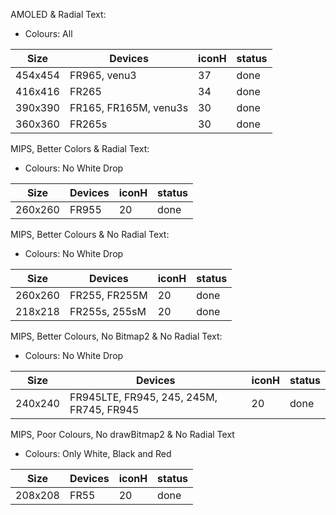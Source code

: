 AMOLED & Radial Text:
* Colours: All

| Size      | Devices               | iconH | status    |
|-----------|-----------------------|-------|-----------|
| 454x454   | FR965, venu3          | 37    | done      |
| 416x416   | FR265                 | 34    | done      |
| 390x390   | FR165, FR165M, venu3s | 30    | done      |
| 360x360   | FR265s                | 30    | done      |


MIPS, Better Colors & Radial Text:
* Colours: No White Drop

| Size      | Devices   | iconH | status    |
|-----------|-----------|-------|-----------|
| 260x260   | FR955     | 20    | done      |


MIPS, Better Colours & No Radial Text:
* Colours: No White Drop

| Size      | Devices       | iconH | status    |
|-----------|---------------|-------|-----------|
| 260x260   | FR255, FR255M | 20    | done      |
| 218x218   | FR255s, 255sM | 20    | done      |


MIPS, Better Colours, No Bitmap2 & No Radial Text:
* Colours: No White Drop

| Size      | Devices                                       | iconH | status    |
|-----------|-----------------------------------------------|-------|-----------|
| 240x240   | FR945LTE, FR945, 245, 245M, FR745, FR945      | 20    | done      |


MIPS, Poor Colours, No drawBitmap2 & No Radial Text
 * Colours: Only White, Black and Red

| Size      | Devices   | iconH | status    |
|-----------|-----------|-------|-----------|
| 208x208   | FR55      | 20    | done      |